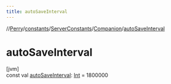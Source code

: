 ```yaml
---
title: autoSaveInterval
---
```

//[Perry](../../../../index.html)/[constants](../../index.html)/[ServerConstants](../index.html)/[Companion](index.html)/[autoSaveInterval](auto-save-interval.html)



# autoSaveInterval



[jvm]\
const val [autoSaveInterval](auto-save-interval.html): [Int](https://kotlinlang.org/api/latest/jvm/stdlib/kotlin/-int/index.html) = 1800000




